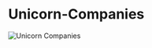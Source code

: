 # Unicorn-Companies


![Unicorn Companies](https://user-images.githubusercontent.com/123582571/217353339-f63f98b7-6cb0-4dca-89f7-a4d82eeb0921.png)
